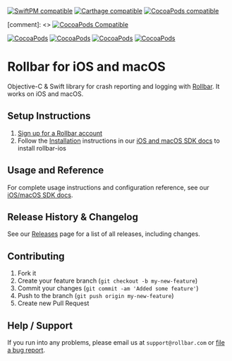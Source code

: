 [![SwiftPM compatible](https://img.shields.io/badge/SwiftPM-compatible-brightgreen.svg)](https://swift.org/package-manager)
[![Carthage compatible](https://img.shields.io/badge/Carthage-compatible-4BC51D.svg?style=flat)](https://github.com/Carthage/Carthage)
[![CocoaPods compatible](https://img.shields.io/badge/CocoaPods-compatible-brightgreen.svg)](https://cocoapods.org/)

[comment]: <> [![CocoaPods Compatible](https://img.shields.io/cocoapods/v/Rollbar.svg)](https://img.shields.io/cocoapods/v/Rollbar.svg)

[![CocoaPods](https://img.shields.io/cocoapods/v/RollbarNotifier.svg)](https://cocoapods.org/pods/RollbarNotifier)
[![CocoaPods](https://img.shields.io/cocoapods/v/RollbarDeploys.svg)](https://cocoapods.org/pods/RollbarDeploys)
[![CocoaPods](https://img.shields.io/cocoapods/v/RollbarCommon.svg)](https://cocoapods.org/pods/RollbarCommon)
[![CocoaPods](https://img.shields.io/cocoapods/v/RollbarKSCrash.svg)](https://cocoapods.org/pods/RollbarKSCrash)

# Rollbar for iOS and macOS

Objective-C & Swift library for crash reporting and logging with [Rollbar](https://rollbar.com). It works on iOS and macOS.

## Setup Instructions

1. [Sign up for a Rollbar account](https://rollbar.com/signup)
2. Follow the [Installation](https://docs.rollbar.com/docs/ios#section-installation) instructions in our [iOS and macOS SDK docs](https://docs.rollbar.com/docs/ios) to install rollbar-ios

## Usage and Reference

For complete usage instructions and configuration reference, see our [iOS/macOS SDK docs](https://docs.rollbar.com/docs/ios).
  
## Release History & Changelog

See our [Releases](https://github.com/rollbar/rollbar-ios/releases) page for a list of all releases, including changes.

## Contributing

1. Fork it
2. Create your feature branch (`git checkout -b my-new-feature`)
3. Commit your changes (`git commit -am 'Added some feature'`)
4. Push to the branch (`git push origin my-new-feature`)
5. Create new Pull Request

## Help / Support

If you run into any problems, please email us at `support@rollbar.com` or [file a bug report](https://github.com/rollbar/rollbar-ios/issues/new).
